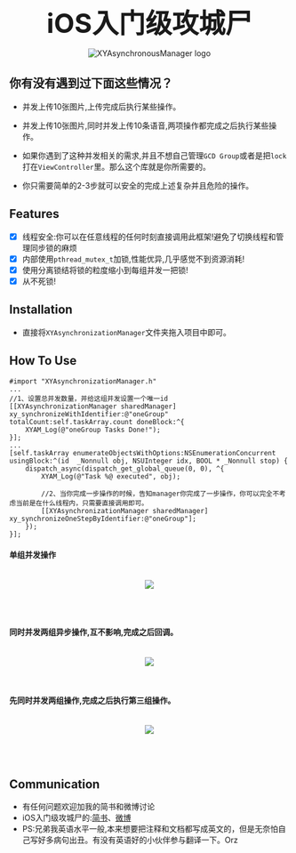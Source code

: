 <p align="center" ><b><font size="8">iOS入门级攻城尸</font></b></p>
<p align="center" >
  <img src="iOSLogo.jpg" title="XYAsynchronousManager logo" float=left>
</p>


## 你有没有遇到过下面这些情况？
- 并发上传10张图片,上传完成后执行某些操作。
- 并发上传10张图片,同时并发上传10条语音,两项操作都完成之后执行某些操作。

- 如果你遇到了这种并发相关的需求,并且不想自己管理`GCD Group`或者是把`lock`打在`ViewController`里。那么这个库就是你所需要的。
- 你只需要简单的2-3步就可以安全的完成上述复杂并且危险的操作。

## Features

- [x] 线程安全:你可以在任意线程的任何时刻直接调用此框架!避免了切换线程和管理同步锁的麻烦
- [x] 内部使用`pthread_mutex_t`加锁,性能优异,几乎感觉不到资源消耗!
- [x] 使用分离锁结将锁的粒度缩小到每组并发一把锁!
- [x] 从不死锁!

## Installation
- 直接将`XYAsynchronizationManager`文件夹拖入项目中即可。

## How To Use

```
#import "XYAsynchronizationManager.h"
...
//1、设置总并发数量，并给这组并发设置一个唯一id
[[XYAsynchronizationManager sharedManager] xy_synchronizeWithIdentifier:@"oneGroup" totalCount:self.taskArray.count doneBlock:^{
    XYAM_Log(@"oneGroup Tasks Done!");
}];
...
[self.taskArray enumerateObjectsWithOptions:NSEnumerationConcurrent usingBlock:^(id  _Nonnull obj, NSUInteger idx, BOOL * _Nonnull stop) {
    dispatch_async(dispatch_get_global_queue(0, 0), ^{
        XYAM_Log(@"Task %@ executed", obj);

        //2、当你完成一步操作的时候，告知manager你完成了一步操作，你可以完全不考虑当前是在什么线程内，只需要直接调用即可。
        [[XYAsynchronizationManager sharedManager] xy_synchronizeOneStepByIdentifier:@"oneGroup"];
    });
}];
```

#### 单组并发操作
<p align="center" >
<br />
<img src="ezgif.com-video-to-gif.gif">
</p>
<br />
<br />

#### 同时并发两组异步操作,互不影响,完成之后回调。
<p align="center" >
<br />
<img src="ezgif.com-video-to-gif-2.gif">
</p>
<br />

#### 先同时并发两组操作,完成之后执行第三组操作。
<p align="center" >
<br />
<img src="ezgif.com-video-to-gif-3.gif">
</p>
<br />
<br />

## Communication
- 有任何问题欢迎加我的简书和微博讨论
- iOS入门级攻城尸的:[简书](http://www.jianshu.com/u/4c5a9f6f6831)、[微博](http://weibo.com/xuyang186)
- PS:兄弟我英语水平一般,本来想要把注释和文档都写成英文的，但是无奈怕自己写好多病句出丑。有没有英语好的小伙伴参与翻译一下。Orz

